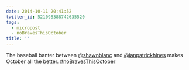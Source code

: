 ```yaml
---
date: 2014-10-11 20:41:52
twitter_id: 521098388742635520
tags:
  - micropost
  - noBravesThisOctober
title: ''
---
```


The baseball banter between [@shawnblanc](https://twitter.com/shawnblanc) and [@ianpatrickhines](https://twitter.com/ianpatrickhines) makes October all the better. [#noBravesThisOctober](https://twitter.com/hashtag/noBravesThisOctober)
